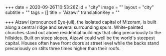 +++
date = 2020-09-26T10:53:28Z
id = "city"
image = ""
layout = "city"
subtitle = ""
tags = []
title = "Aizawl"
translationKey = ""

+++
Aizawl (pronounced Eye-jull), the isolated capital of Mizoram, is built along a central ridge and several surrounding spurs. White-painted churches stand out above residential buildings that cling precariously to the hillsides. Built on steep slopes, Aizawl could well be the world's steepest capital. Houses often have front doors at street level while the backs stand precariously on stilts three times higher than their roofs.